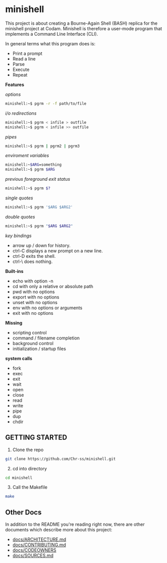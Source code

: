 # minishell

This project is about creating a Bourne-Again Shell (BASH) replica for the minishell project at Codam.
Minishell is therefore a user-mode program that implements a Command Line Interface (CLI).

In general terms what this program does is:

- Print a prompt
- Read a line 
- Parse
- Execute
- Repeat

**Features**

_options_
```sh
minishell:~$ pgrm -r -f path/to/file 
```

_i/o redirections_
```sh
minishell:~$ pgrm < infile > outfile
minishell:~$ pgrm < infile >> outfile
```
_pipes_
```sh
minishell:~$ pgrm | pgrm2 | pgrm3
```

_enviroment variables_
```sh
minishell:~$ARG=something
minishell:~$ pgrm $ARG
```

_previous foreground exit status_
```sh
minishell:~$ pgrm $?
```

_single quotes_
```sh
minishell:~$ pgrm '$ARG $ARG2'
```

_double quotes_
```sh
minishell:~$ pgrm "$ARG $ARG2"
```

_key bindings_
- arrow up / down for history.
- ctrl-C displays a new prompt on a new line.
- ctrl-D exits the shell.
- ctrl-\ does nothing.

**Built-ins**

- echo with option -n
- cd with only a relative or absolute path
- pwd with no options
- export with no options
- unset with no options
- env with no options or arguments
- exit with no options

**Missing**

- scripting control
- command / filename completion
- background control
- initialization / startup files

**system calls**

- fork
- exec
- exit
- wait
- open
- close
- read
- write
- pipe
- dup
- chdir

## GETTING STARTED

1. Clone the repo


```sh
git clone https://github.com/Chr-ss/minishell.git
```
2. cd into directory

```sh
cd minishell
```

3. Call the Makefile 

```sh
make
```


## Other Docs
In addition to the README you're reading right now, there are other documents which describe more about this project:

- [docs/ARCHITECTURE.md](https://github.com/Chr-ss/minishell/tree/main/docs/ARCHITECTURE.md)
- [docs/CONTRIBUTING.md](https://github.com/Chr-ss/minishell/tree/main/docs/CONTRIBUTING.md)
- [docs/CODEOWNERS](https://github.com/Chr-ss/minishell/tree/main/docs/CODEOWNERS)
- [docs/SOURCES.md](https://github.com/Chr-ss/minishell/tree/main/docs/SOURCES.md)

